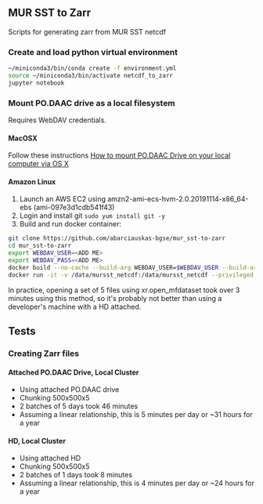 ## MUR SST to Zarr

Scripts for generating zarr from MUR SST netcdf 


### Create and load python virtual environment

```bash
~/miniconda3/bin/conda create -f environment.yml
source ~/miniconda3/bin/activate netcdf_to_zarr
jupyter notebook
```

### Mount PO.DAAC drive as a local filesystem

Requires WebDAV credentials.

#### MacOSX

Follow these instructions [How to mount PO.DAAC Drive on your local computer via OS X](https://podaac.jpl.nasa.gov/forum/viewtopic.php?f=75&t=1020)

#### Amazon Linux

1. Launch an AWS EC2 using amzn2-ami-ecs-hvm-2.0.20191114-x86_64-ebs (ami-097e3d1cdb541f43)
2. Login and install git `sudo yum install git -y`
3. Build and run docker container:

```sh
git clone https://github.com/abarciauskas-bgse/mur_sst-to-zarr
cd mur_sst-to-zarr
export WEBDAV_USER=<ADD ME>
export WEBDAV_PASS=<ADD ME>
docker build --no-cache --build-arg WEBDAV_USER=$WEBDAV_USER --build-arg WEBDAV_PASS=$WEBDAV_PASS -t mursst_to_zarr .
docker run -it -v /data/mursst_netcdf:/data/mursst_netcdf --privileged --cap-add=SYS_ADMIN --device /dev/fuse mursst_to_zarr
```

In practice, opening a set of 5 files using xr.open_mfdataset took over 3 minutes using this method, so it's probably not better than using a developer's machine with a HD attached.

## Tests

### Creating Zarr files

#### Attached PO.DAAC Drive, Local Cluster

* Using attached PO.DAAC drive
* Chunking 500x500x5
* 2 batches of 5 days took 46 minutes
* Assuming a linear relationship, this is 5 minutes per day or ~31 hours for a year


#### HD, Local Cluster

* Using attached HD
* Chunking 500x500x5
* 2 batches of 1 days took 8 minutes
* Assuming a linear relationship, this is 4 minutes per day or ~24 hours for a year




